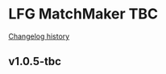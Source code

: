 # LFG MatchMaker TBC

[Changelog history](https://github.com/fs86/LFG_MatchMaker_TBC/blob/master/CHANGELOG_HISTORY.md)

## v1.0.5-tbc

